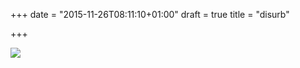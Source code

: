 +++
date = "2015-11-26T08:11:10+01:00"
draft = true
title = "disurb"

+++

<img src="http://i.imgur.com/3uyRWGJ.jpg">

